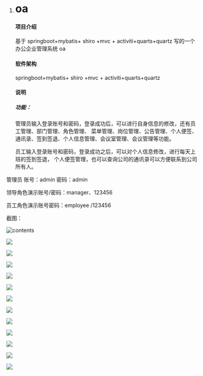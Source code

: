1. # oa

   #### 项目介绍

   基于 springboot+mybatis+ shiro +mvc + activiti+quarts+quartz 写的一个办公企业管理系统 oa

   #### 软件架构

   springboot+mybatis+ shiro +mvc + activiti+quarts+quartz

   #### 说明

   ##### 功能：

   管理员输入登录账号和密码，登录成功后，可以进行自身信息的修改，还有员工管理、部门管理、角色管理、
   菜单管理、岗位管理、公告管理、个人便签、通讯录、签到签退、个人信息管理、会议室管理、会议管理等功能。
   
   员工输入登录账号和密码，登录成功之后，可以对个人信息修改，进行每天上班的签到签退，
   个人便签管理，也可以查询公司的通讯录可以方便联系到公司所有人。


管理员 账号：admin 密码：admin

领导角色演示账号/密码：manager、123456

员工角色演示账号密码：employee /123456

   

   截图：

   ![contents](https://github.com/ynwynw/oa-public/tree/master/picture/picture2.png)



   ![](https://github.com/ynwynw/oa-public/tree/master/picture/picture3.png)



   ![](https://github.com/ynwynw/oa-public/tree/master/picture/picture4.png)



   ![](https://github.com/ynwynw/oa-public/tree/master/picture/picture5.png)



   ![](https://github.com/ynwynw/oa-public/tree/master/picture/picture6.png)



   ![](https://github.com/ynwynw/oa-public/tree/master/picture/picture7.png)



   ![](https://github.com/ynwynw/oa-public/tree/master/picture/picture8.png)



   ![](https://github.com/ynwynw/oa-public/tree/master/picture/picture9.png)



   ![](https://github.com/ynwynw/oa-public/tree/master/picture/picture10.png)
      
   ![](https://github.com/ynwynw/oa-public/tree/master/picture/picture11.png)
      
   ![](https://github.com/ynwynw/oa-public/tree/master/picture/picture12.png)
      
   ![](https://github.com/ynwynw/oa-public/tree/master/picture/picture13.png)



   ![](https://github.com/ynwynw/oa-public/tree/master/picture/picture14.png)
